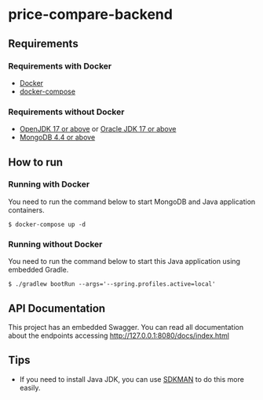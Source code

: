 price-compare-backend
=====================

Requirements
------------

### Requirements with Docker

- [Docker](https://docs.docker.com/engine/install/)
- [docker-compose](https://docs.docker.com/compose/)

### Requirements without Docker

- [OpenJDK 17 or above](https://openjdk.java.net/install/) or [Oracle JDK 17 or above](https://www.oracle.com/java/technologies/javase/jdk17-archive-downloads.html)
- [MongoDB 4.4 or above](https://www.mongodb.com/try/download/community)

How to run
----------

### Running with Docker

You need to run the command below to start MongoDB and Java application containers.

```
$ docker-compose up -d
```

### Running without Docker

You need to run the command below to start this Java application using embedded Gradle.

```
$ ./gradlew bootRun --args='--spring.profiles.active=local'
```

API Documentation
-----------------

This project has an embedded Swagger. You can read all documentation about the endpoints 
accessing http://127.0.0.1:8080/docs/index.html

Tips
----

- If you need to install Java JDK, you can use [SDKMAN](https://sdkman.io/) to do this more easily.
